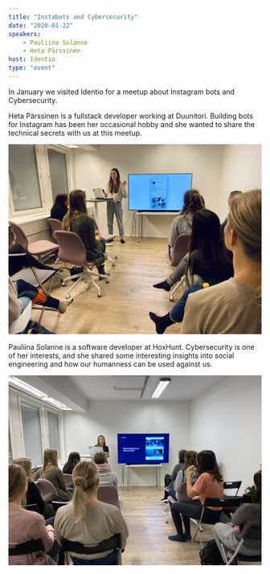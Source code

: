 ```yaml
---
title: "Instabots and Cybersecurity"
date: "2020-01-22"
speakers:
    - Pauliina Solanne
    - Heta Pärssinen
host: Identio
type: "event"
---
```


In January we visited Identio for a meetup about Instagram bots and Cybersecurity.

Heta Pärssinen is a fullstack developer working at Duunitori. Building bots for Instagram has been her occasional hobby and she wanted to share the technical secrets with us at this meetup.

![Heta presenting about Instabots.](heta.jpg)

Pauliina Solanne is a software developer at HoxHunt. Cybersecurity is one of her interests, and she shared some interesting insights into social engineering and how our humanness can be used against us.

![Pauliina talking about cybersecurity.](pauliina.jpg)
